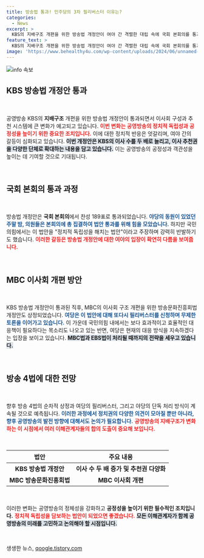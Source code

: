 ```yaml
---
title: 방송법 통과! 민주당의 3차 필리버스터 이유는?
categories:
  - News
excerpt: >
  KBS의 지배구조 개편을 위한 방송법 개정안이 여야 간 격렬한 대립 속에 국회 본회의를 통과했습니다. 이어 MBC 이사회 개편안도 상정되면서 무제한 토론이 계속되고 있어, 방송사들의 미래가 어떻게 변화할지 주목됩니다.
feature_text: >
  KBS의 지배구조 개편을 위한 방송법 개정안이 여야 간 격렬한 대립 속에 국회 본회의를 통과했습니다. 이어 MBC 이사회 개편안도 상정되면서 무제한 토론이 계속되고 있어, 방송사들의 미래가 어떻게 변화할지 주목됩니다.
image: 'https://www.behealthy4u.com/wp-content/uploads/2024/06/unnamed-file.png'
---
```


<p><img src="https://www.behealthy4u.com/wp-content/uploads/2024/06/unnamed-file.png" alt="info 속보" /></p>

<h2 data-ke-size="size26">KBS 방송법 개정안 통과</h2>

<p data-ke-size="size16">&nbsp;</p>

<p>공영방송 KBS의 <b>지배구조</b> 개편을 위한 방송법 개정안이 통과되면서 이사회 구성과 추천 시스템에 큰 변화가 예고되고 있습니다. <b><span style="color: #ee2323;">이번 변화는 공영방송의 정치적 독립성과 공정성을 높이기 위한 중요한 조치입니다.</span></b> 이에 대한 정치적 반응은 엇갈리며, 여야 간의 갈등이 심화되고 있습니다. <b><span style="background-color: #21538527;">이번 개정안은 KBS의 이사 수를 두 배로 늘리고, 이사 추천권을 다양한 단체로 확대하는 내용을 담고 있습니다.</span></b> 이는 공영방송의 공정성과 객관성을 높이는 데 기여할 것으로 기대됩니다.</p>

<p data-ke-size="size16">&nbsp;</p>

<h2 data-ke-size="size26">국회 본회의 통과 과정</h2>

<p data-ke-size="size16">&nbsp;</p>

<p>방송법 개정안은 <b>국회 본회의</b>에서 찬성 189표로 통과되었습니다. <b><span style="color: #1a5490;">야당의 동원이 있었던 주말 밤, 의원들은 본회의에 총 집결하여 법안 통과를 위해 힘을 모았습니다.</span></b> 하지만 국민의힘에서는 이 법안을 "정치적 독립성을 해치는 법안"이라고 주장하며 강력히 반발하기도 했습니다. <b><span style="color: #ee2323;">이러한 갈등은 방송법 개정안에 대한 여야의 입장이 확연히 다름을 보여줍니다.</span></b></p>

<p data-ke-size="size16">&nbsp;</p>

<h2 data-ke-size="size26">MBC 이사회 개편 방안</h2>

<p data-ke-size="size16">&nbsp;</p>

<p>KBS 방송법 개정안이 통과된 직후, MBC의 이사회 구조 개편을 위한 방송문화진흥회법 개정안도 상정되었습니다. <b><span style="color: #1a5490;">여당은 이 법안에 대해 또다시 필리버스터를 신청하며 무제한 토론을 이어가고 있습니다.</span></b> 이 가운데 국민의힘 내에서는 보다 효과적이고 효율적인 대응책이 필요하다는 목소리도 나오고 있는 반면, 여당은 현재의 대응 방식을 지속하겠다는 입장을 보이고 있습니다. <b><span style="background-color: #21538527;">MBC법과 EBS법이 처리될 때까지의 전략을 세우고 있습니다.</span></b></p>

<p data-ke-size="size16">&nbsp;</p>

<h2 data-ke-size="size26">방송 4법에 대한 전망</h2>

<p data-ke-size="size16">&nbsp;</p>

<p>향후 방송 4법의 순차적 상정과 여당의 필리버스터, 그리고 야당의 단독 처리 방식이 계속될 것으로 예측됩니다. <b><span style="color: #1a5490;">이러한 과정에서 정치권의 다양한 의견이 모아질 뿐만 아니라, 향후 공영방송의 발전 방향에 대해서도 논의가 필요합니다.</span></b> <b><span style="color: #ee2323;">공영방송의 지배구조가 변화하는 이 시점에서 여러 이해관계자들의 합의 도출이 중요해 보입니다.</span></b></p>

<p data-ke-size="size16">&nbsp;</p>

<table style="width: 100%; border-collapse: collapse;">
    <thead>
        <tr>
            <th style="text-align: center;"><b>법안</b></th>
            <th style="text-align: center;"><b>주요 내용</b></th>
        </tr>
    </thead>
    <tbody>
        <tr>
            <td style="text-align: center; height: 17px;"><b>KBS 방송법 개정안</b></td>
            <td style="text-align: center; height: 17px;"><b>이사 수 두 배 증가 및 추천권 다양화</b></td>
        </tr>
        <tr>
            <td style="text-align: center; height: 17px;"><b>MBC 방송문화진흥회법</b></td>
            <td style="text-align: center; height: 17px;"><b>MBC 이사회 개편</b></td>
        </tr>
    </tbody>
</table>

<p data-ke-size="size16">&nbsp;</p>

<p>이러한 변화는 공영방송의 정체성을 강화하고 <b>공정성을 높이기 위한 필수적인 조치입니다.</b> <b><span style="color: #ee2323;">정치적 독립성을 담보하는 법안이 되었으면 좋겠습니다.</span></b> <b><span style="background-color: #21538527;">모든 이해관계자가 함께 공영방송의 미래를 고민하고 논의해야 할 시점입니다.</span></b> </p>

<p data-ke-size="size16">&nbsp;</p>
생생한 뉴스, <a href="https://qoogle.tistory.com" rel="dofollow">qoogle.tistory.com</a>


